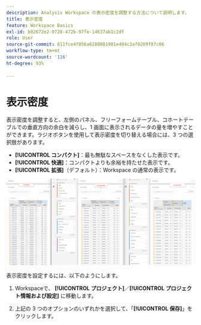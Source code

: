 ```yaml
---
description: Analysis Workspace の表示密度を調整する方法について説明します。
title: 表示密度
feature: Workspace Basics
exl-id: b02672e2-0728-472b-97fe-14637ab1c2df
role: User
source-git-commit: 811fce4f056a6280081901e484c3af8209f87c06
workflow-type: tm+mt
source-wordcount: '116'
ht-degree: 93%

---
```


# 表示密度

表示密度を調整すると、左側のパネル、フリーフォームテーブル、コホートテーブルでの垂直方向の余白を減らし、1 画面に表示されるデータの量を増やすことができます。ラジオボタンを使用して表示密度を切り替える場合には、3 つの選択肢があります。

- **[!UICONTROL コンパクト]**：最も無駄なスペースをなくした表示です。
- **[!UICONTROL 快適]**：コンパクトよりも余裕を持たせた表示です。
- **[!UICONTROL 拡張]**（デフォルト）：Workspace の通常の表示です。

![ コンパクトで快適、かつ広い視野の密度 ](assets/view-density.png)

表示密度を設定するには、以下のようにします。

1. Workspaceで、 **[!UICONTROL プロジェクト]**／**[!UICONTROL プロジェクト情報および設定]** に移動します。

1. 上記の 3 つのオプションのいずれかを選択して、「**[!UICONTROL 保存]**」をクリックします。
